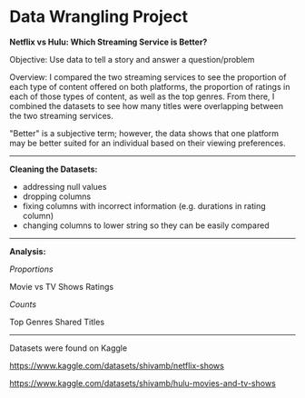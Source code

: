 # Data Wrangling Project
**Netflix vs Hulu: Which Streaming Service is Better?**

Objective: Use data to tell a story and answer a question/problem

Overview: I compared the two streaming services to see the proportion of each type of content offered on both platforms, the proportion of ratings in each of those types of content, as well as the top genres. From there, I combined the datasets to see how many titles were overlapping between the two streaming services.

"Better" is a subjective term; however, the data shows that one platform may be better suited for an individual based on their viewing preferences.

***
**Cleaning the Datasets:**
- addressing null values
- dropping columns
- fixing columns with incorrect information (e.g. durations in rating column)
- changing columns to lower string so they can be easily compared
***
**Analysis:**

*Proportions*

Movie vs TV Shows
Ratings

*Counts*

Top Genres
Shared Titles

***
Datasets were found on Kaggle

https://www.kaggle.com/datasets/shivamb/netflix-shows

https://www.kaggle.com/datasets/shivamb/hulu-movies-and-tv-shows
